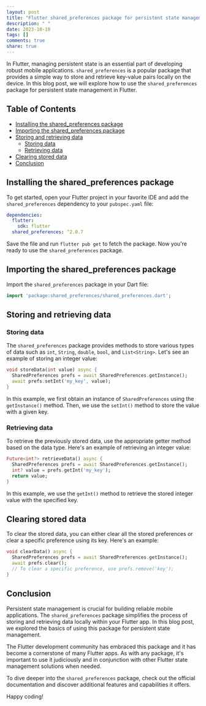 ```yaml
---
layout: post
title: "Flutter shared_preferences package for persistent state management"
description: " "
date: 2023-10-10
tags: []
comments: true
share: true
---
```


In Flutter, managing persistent state is an essential part of developing robust mobile applications. `shared_preferences` is a popular package that provides a simple way to store and retrieve key-value pairs locally on the device. In this blog post, we will explore how to use the `shared_preferences` package for persistent state management in Flutter.

## Table of Contents
- [Installing the shared_preferences package](#installing-the-shared_preferences-package)
- [Importing the shared_preferences package](#importing-the-shared_preferences-package)
- [Storing and retrieving data](#storing-and-retrieving-data)
  - [Storing data](#storing-data)
  - [Retrieving data](#retrieving-data)
- [Clearing stored data](#clearing-stored-data)
- [Conclusion](#conclusion)

## Installing the shared_preferences package

To get started, open your Flutter project in your favorite IDE and add the `shared_preferences` dependency to your `pubspec.yaml` file:

```yaml
dependencies:
  flutter:
    sdk: flutter
  shared_preferences: ^2.0.7
```

Save the file and run `flutter pub get` to fetch the package. Now you're ready to use the `shared_preferences` package.

## Importing the shared_preferences package

Import the `shared_preferences` package in your Dart file:

```dart
import 'package:shared_preferences/shared_preferences.dart';
```

## Storing and retrieving data

### Storing data

The `shared_preferences` package provides methods to store various types of data such as `int`, `String`, `double`, `bool`, and `List<String>`. Let's see an example of storing an integer value:

```dart
void storeData(int value) async {
  SharedPreferences prefs = await SharedPreferences.getInstance();
  await prefs.setInt('my_key', value);
}
```

In this example, we first obtain an instance of `SharedPreferences` using the `getInstance()` method. Then, we use the `setInt()` method to store the value with a given key.

### Retrieving data

To retrieve the previously stored data, use the appropriate getter method based on the data type. Here's an example of retrieving an integer value:

```dart
Future<int?> retrieveData() async {
  SharedPreferences prefs = await SharedPreferences.getInstance();
  int? value = prefs.getInt('my_key');
  return value;
}
```

In this example, we use the `getInt()` method to retrieve the stored integer value with the specified key.

## Clearing stored data

To clear the stored data, you can either clear all the stored preferences or clear a specific preference using its key. Here's an example:

```dart
void clearData() async {
  SharedPreferences prefs = await SharedPreferences.getInstance();
  await prefs.clear();
  // To clear a specific preference, use prefs.remove('key');
}
```

## Conclusion

Persistent state management is crucial for building reliable mobile applications. The `shared_preferences` package simplifies the process of storing and retrieving data locally within your Flutter app. In this blog post, we explored the basics of using this package for persistent state management.

The Flutter development community has embraced this package and it has become a cornerstone of many Flutter apps. As with any package, it's important to use it judiciously and in conjunction with other Flutter state management solutions when needed.

To dive deeper into the `shared_preferences` package, check out the official documentation and discover additional features and capabilities it offers.

Happy coding!